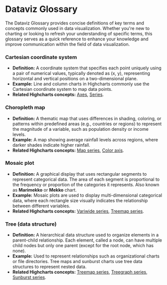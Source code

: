 # Dataviz Glossary

The Dataviz Glossary provides concise definitions of key terms and concepts
commonly used in data visualization. Whether you're new to charting or looking
to refresh your understanding of specific terms, this glossary serves as a quick
reference to enhance your knowledge and improve communication within the field
of data visualization.

### Cartesian coordinate system
- **Definition:** A coordinate system that specifies each point uniquely using a
pair of numerical values, typically denoted as (x, y), representing horizontal
and vertical positions on a two-dimensional plane.
- **Example:** Line and column charts in Highcharts commonly use the Cartesian
coordinate system to map data points.
- **Related Highcharts concepts:** [Axes](/docs/chart-concepts/axes),
[Series](/docs/chart-concepts/series).

### Choropleth map
- **Definition:** A thematic map that uses differences in shading, coloring, or
patterns within predefined areas (e.g., countries or regions) to represent the
magnitude of a variable, such as population density or income levels.  
- **Example:** A map showing average rainfall levels across regions, where
darker shades indicate higher rainfall.
- **Related Highcharts concepts:** [Map series](/docs/maps/map-series),
[Color axis](/docs/maps/color-axis).

### Mosaic plot
- **Definition:** A graphical display that uses rectangular segments to
represent categorical data. The area of each segment is proportional to the
frequency or proportion of the categories it represents. Also known as
**Marimekko** or **Mekko** chart.
- **Example:** Mosaic plots are used to display multi-dimensional categorical
data, where each rectangle size visually indicates the relationship between
different variables.
- **Related Highcharts concepts:** [Variwide series](/docs/chart-and-series-types/variwide-chart),
[Treemap series](/docs/chart-and-series-types/treemap).

### Tree (data structure)
- **Definition:** A hierarchical data structure used to organize elements in a
parent-child relationship. Each element, called a node, can have multiple child
nodes but only one parent (except for the root node, which has none).
- **Example:**  Used to represent relationships such as organizational charts or
file directories. Tree maps and sunburst charts use tree data structures to
represent nested data.
- **Related Highcharts concepts:** [Treemap series](/docs/chart-and-series-types/treemap),
[Treegraph series](/docs/chart-and-series-types/treegraph-chart),
[Sunburst series](/docs/chart-and-series-types/sunburst-series).
